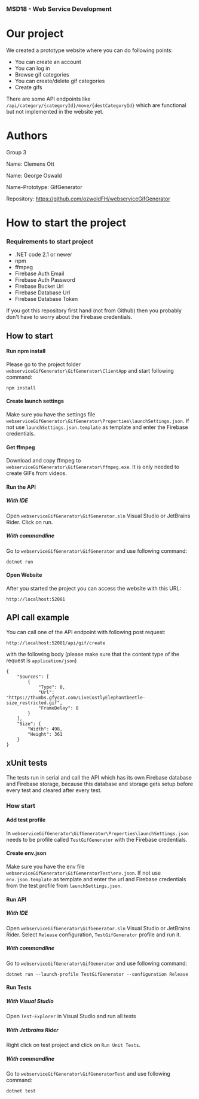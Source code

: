 
### MSD18 - Web Service Development

# Our project

We created a prototype website where you can do following points:

- You can create an account
- You can log in
- Browse gif categories
- You can create/delete gif categories
- Create gifs

There are some API endpoints like ```/api/category/{categoryId}/move/{destCategoryId}``` which are functional but not implemented in the website yet.

# Authors
Group 3

Name: Clemens Ott

Name: George Oswald

Name-Prototype: GifGenerator

Repository: https://github.com/ozwoldFH/webserviceGifGenerator

# How to start the project

### Requirements to start project

- .NET code 2.1 or newer
- npm
- ffmpeg
- Firebase Auth Email
- Firebase Auth Password
- Firebase Bucket Url
- Firebase Database Url
- Firebase Database Token

If you got this repository first hand (not from Github) then you probably don't have to worry about the Firebase credentials.

## How to start

#### Run npm install 
Please go to the project folder  `webserviceGifGenerator\GifGenerator\ClientApp` and start following command:
```
npm install
```

#### Create launch settings 
Make sure you have the settings file `webserviceGifGenerator\GifGenerator\Properties\launchSettings.json`.
If not use `launchSettings.json.template`
as template and enter the Firebase credentials.

#### Get ffmpeg
Download and copy ffmpeg to  `webserviceGifGenerator\GifGenerator\ffmpeg.exe`.
It is only needed to create GIFs from videos.

#### Run the API

##### With IDE
Open `webserviceGifGenerator\GifGenerator.sln` Visual Studio or JetBrains Rider. Click on run.

##### With commandline
Go to `webserviceGifGenerator\GifGenerator` and use following command:
```
dotnet run
```

#### Open Website
After you started the project you can access the website with this URL:
```
http://localhost:52081
```

## API call example
You can call one of the API endpoint with following post request:

```
http://localhost:52081/api/gif/create
```
with the following body (please make sure that the content type of the request is `application/json`)
```
{
    "Sources": [
        {
            "Type": 0,
            "Url": "https://thumbs.gfycat.com/LiveCostlyElephantbeetle-size_restricted.gif",
            "FrameDelay": 8
        }
    ],
    "Size": {
        "Width": 498,
        "Height": 361
    }
}

```


## xUnit tests
The tests run in serial and call the API which has its own Firebase database and Firebase storage,
because this database and storage gets setup before every test and cleared after every test. 

### How start

#### Add test profile
In `webserviceGifGenerator\GifGenerator\Properties\launchSettings.json` needs to be profile called `TestGifGenerator` with the Firebase credentials.  

#### Create env.json
Make sure you have the env file `webserviceGifGenerator\GifGeneratorTest\env.json`.
If not use `env.json.template` as template and enter the url and Firebase credentials from the test profile from `launchSettings.json`.

#### Run API

##### With IDE
Open `webserviceGifGenerator\GifGenerator.sln` Visual Studio or JetBrains Rider.
Select `Release` configuration, `TestGifGenerator` profile and run it.

##### With commandline
Go to `webserviceGifGenerator\GifGenerator` and use following command:
```
dotnet run --launch-profile TestGifGenerator --configuration Release
```

#### Run Tests

##### With Visual Studio
Open `Test-Explorer` in Visual Studio and run all tests

##### With Jetbrains Rider
Right click on test project and click on `Run Unit Tests`.

##### With commandline
Go to `webserviceGifGenerator\GifGeneratorTest` and use following command:
```
dotnet test
```